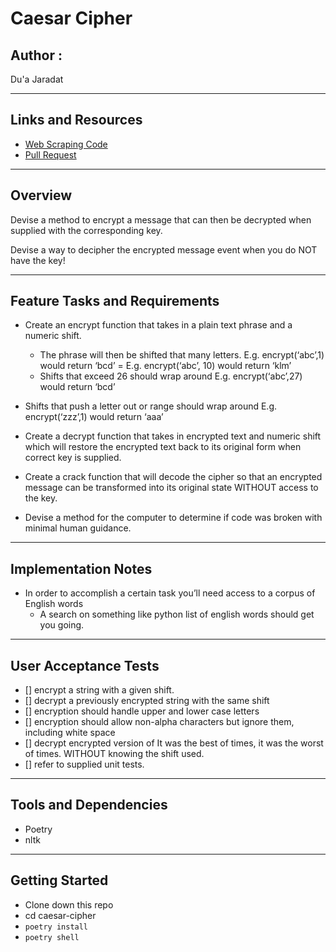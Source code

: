 #  Caesar Cipher

## Author : 

Du'a Jaradat

---

## Links and Resources

- [Web Scraping Code]()
- [Pull Request]()

---


## Overview

Devise a method to encrypt a message that can then be decrypted when supplied with the corresponding key.

Devise a way to decipher the encrypted message event when you do NOT have the key!

---
## Feature Tasks and Requirements

- Create an encrypt function that takes in a plain text phrase and a numeric shift.

     - The phrase will then be shifted that many letters.
         E.g. encrypt(‘abc’,1) would return ‘bcd’ = E.g. encrypt(‘abc’, 10) would return ‘klm’
     - Shifts that exceed 26 should wrap around
         E.g. encrypt(‘abc’,27) would return ‘bcd’
- Shifts that push a letter out or range should wrap around
     E.g. encrypt(‘zzz’,1) would return ‘aaa’

- Create a decrypt function that takes in encrypted text and numeric shift which will restore the encrypted text back to its original form when correct key is supplied.

- Create a crack function that will decode the cipher so that an encrypted message can be transformed into its original state WITHOUT access to the key.

- Devise a method for the computer to determine if code was broken with minimal human guidance.

---

## Implementation Notes

- In order to accomplish a certain task you’ll need access to a corpus of English words
     - A search on something like python list of english words should get you going.

---     

## User Acceptance Tests

- [] encrypt a string with a given shift.
- [] decrypt a previously encrypted string with the same shift
- [] encryption should handle upper and lower case letters
- [] encryption should allow non-alpha characters but ignore them, including white space
- [] decrypt encrypted version of It was the best of times, it was the worst of times. WITHOUT knowing the shift used.
- [] refer to supplied unit tests.
---

## Tools and Dependencies

- Poetry
- nltk

---

## Getting Started

- Clone down this repo
- cd caesar-cipher
- `poetry install`
- `poetry shell`